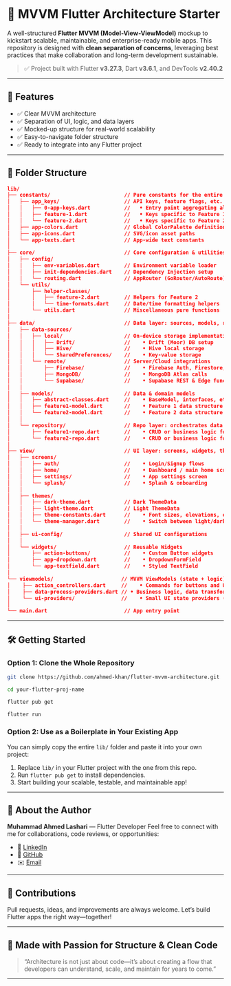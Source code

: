 # 🧠 MVVM Flutter Architecture Starter

A well-structured **Flutter MVVM (Model-View-ViewModel)** mockup to kickstart scalable, maintainable, and enterprise-ready mobile apps. This repository is designed with **clean separation of concerns**, leveraging best practices that make collaboration and long-term development sustainable.

> ✅ Project built with Flutter **v3.27.3**, Dart **v3.6.1**, and DevTools **v2.40.2**

---

## 🚀 Features

- ✅ Clear MVVM architecture  
- ✅ Separation of UI, logic, and data layers  
- ✅ Mocked-up structure for real-world scalability  
- ✅ Easy-to-navigate folder structure  
- ✅ Ready to integrate into any Flutter project  

---

## 📂 Folder Structure

```json
lib/
├── constants/                        // Pure constants for the entire app
│   ├── app_keys/                     // API keys, feature flags, etc.
│   │   ├── 0-app-keys.dart           //   • Entry point aggregating all keys
│   │   ├── feature-1.dart            //   • Keys specific to Feature 1
│   │   └── feature-2.dart            //   • Keys specific to Feature 2
│   ├── app-colors.dart               // Global ColorPalette definitions
│   ├── app-icons.dart                // SVG/icon asset paths
│   └── app-texts.dart                // App-wide text constants
│
├── core/                             // Core configuration & utilities
│   ├── config/                      
│   │   ├── env-variables.dart        // Environment variable loader
│   │   ├── init-dependencies.dart    // Dependency Injection setup 
│   │   └── routing.dart              // AppRouter (GoRouter/AutoRoute) definitions
│   └── utils/                        
│       ├── helper-classes/           
│       │   ├── feature-2.dart        // Helpers for Feature 2
│       │   └── time-formats.dart     // Date/time formatting helpers
│       └── utils.dart                // Miscellaneous pure functions
│
├── data/                             // Data layer: sources, models, repos
│   ├── data-sources/                 
│   │   ├── local/                    // On-device storage implementations
│   │   │   ├── Drift/                //    • Drift (Moor) DB setup
│   │   │   ├── Hive/                 //    • Hive local storage
│   │   │   └── SharedPreferences/    //    • Key-value storage
│   │   └── remote/                   // Server/Cloud integrations
│   │       ├── Firebase/             //    • Firebase Auth, Firestore, etc.
│   │       ├── MongoDB/              //    • MongoDB Atlas calls
│   │       └── Supabase/             //    • Supabase REST & Edge functions
│   │
│   ├── models/                       // Data & domain models
│   │   ├── abstract-classes.dart     //    • BaseModel, interfaces, etc.
│   │   ├── feature1-model.dart       //    • Feature 1 data structure
│   │   └── feature2-model.dart       //    • Feature 2 data structure
│   │
│   └── repository/                   // Repo layer: orchestrates data sources
│       ├── feature1-repo.dart        //    • CRUD or business logic for Feature 1
│       └── feature2-repo.dart        //    • CRUD or business logic for Feature 2
│
├── view/                             // UI layer: screens, widgets, themes
│   ├── screens/                     
│   │   ├── auth/                     //    • Login/Signup flows
│   │   ├── home/                     //    • Dashboard / main home screen
│   │   ├── settings/                 //    • App settings screen
│   │   └── splash/                   //    • Splash & onboarding
│   │
│   ├── themes/                      
│   │   ├── dark-theme.dart           // Dark ThemeData
│   │   ├── light-theme.dart          // Light ThemeData
│   │   ├── theme-constants.dart      //    • Font sizes, elevations, etc.
│   │   └── theme-manager.dart        //    • Switch between light/dark
│   │
│   ├── ui-config/                    // Shared UI configurations
│   │
│   └── widgets/                      // Reusable Widgets
│       ├── action-buttons/           //    • Custom Button widgets
│       ├── app-dropdown.dart         //    • DropdownFormField
│       └── app-textfield.dart        //    • Styled TextField
│
└── viewmodels/                      // MVVM ViewModels (state + logic)
│    ├── action_controllers.dart     //    • Commands for buttons and UI actions
│    ├── data-process-providers.dart // • Business logic, data transforms
│    └── ui-providers/               //    • Small UI state providers (e.g: toggle switches)
│
└── main.dart                         // App entry point

```

---

## 🛠️ Getting Started

### Option 1: Clone the Whole Repository

```bash
git clone https://github.com/ahmed-khan/flutter-mvvm-architecture.git

cd your-flutter-proj-name

flutter pub get

flutter run
```

### Option 2: Use as a Boilerplate in Your Existing App

You can simply copy the entire `lib/` folder and paste it into your own project:

1. Replace `lib/` in your Flutter project with the one from this repo.  
2. Run `flutter pub get` to install dependencies.  
3. Start building your scalable, testable, and maintainable app!  


---

## 👤 About the Author

**Muhammad Ahmed Lashari** — Flutter Developer
Feel free to connect with me for collaborations, code reviews, or opportunities:

- 🔗 [LinkedIn](https://www.linkedin.com/in/ahmed-khan)  
- 📂 [GitHub](https://github.com/ahmed-khan)  
- ✉️ [Email](muhamad.a.lashari@gmail.com)


---



## 🤝 Contributions

Pull requests, ideas, and improvements are always welcome. Let’s build Flutter apps the right way—together!

---



## 🧱 Made with Passion for Structure & Clean Code

> “Architecture is not just about code—it’s about creating a flow that developers can understand, scale, and maintain for years to come.”  

---